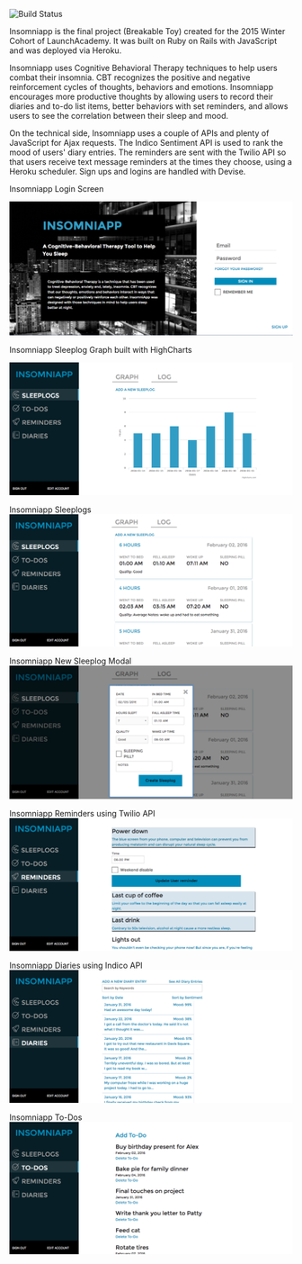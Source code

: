 ![Build Status](https://codeship.com/projects/15960290-9b0e-0133-0f5a-1eba7eda5a8f/status?branch=master)
<!-- ![Code Climate](https://codeclimate.com/github/admande/sleeptracker.png)
![Coverage Status](https://coveralls.io/repos/admande/sleeptracker/badge.png) -->

Insomniapp is the final project (Breakable Toy) created for the 2015 Winter Cohort of LaunchAcademy. It was built on Ruby on Rails with JavaScript and was deployed via Heroku.

Insomniapp uses Cognitive Behavioral Therapy techniques to help users combat their insomnia. CBT recognizes the positive and negative reinforcement cycles of thoughts, behaviors and emotions. Insomniapp encourages more productive thoughts by allowing users to record their diaries and to-do list items, better behaviors with set reminders, and allows users to see the correlation between their sleep and mood.

On the technical side, Insomniapp uses a couple of APIs and plenty of JavaScript for Ajax requests. The Indico Sentiment API is used to rank the mood of users' diary entries. The reminders are sent with the Twilio API so that users receive text message reminders at the times they choose, using a Heroku scheduler. Sign ups and logins are handled with Devise.

Insomniapp Login Screen

![Insomniapp Login](app/assets/images/insomniapp_login.png?raw=true)

Insomniapp Sleeplog Graph built with HighCharts

![Insomniapp Sleeplog Graph](app/assets/images/insomniapp_graph.png?raw=true)

Insomniapp Sleeplogs
![Insomniapp Sleeplogs](app/assets/images/insomniapp_logs.png?raw=true)

Insomniapp New Sleeplog Modal
![Insomniapp New Sleeplog](app/assets/images/insomniapp_newsleeplog.png?raw=true)

Insomniapp Reminders using Twilio API
![Insomniapp Reminders](app/assets/images/insomniapp_reminders.png?raw=true)

Insomniapp Diaries using Indico API
![Insomniapp Diaries](app/assets/images/insomniapp_diaries.png?raw=true)

Insomniapp To-Dos
![Insomniapp To- Dos](app/assets/images/insomniapp_to-dos.png?raw=true)
